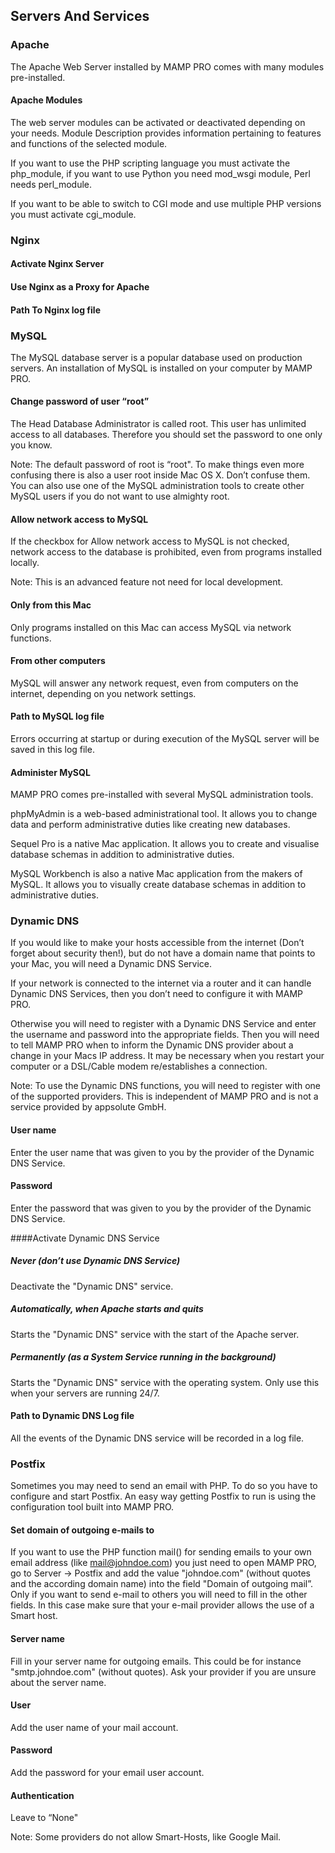 ## Servers And Services

### Apache

The Apache Web Server installed by MAMP PRO comes with many modules pre-installed.

#### Apache Modules

The web server modules can be activated or deactivated depending on your needs. Module Description provides information pertaining to features and functions of the selected module.

If you want to use the PHP scripting language you must activate the php_module, if you want to use Python you need mod_wsgi module, Perl needs perl_module.

If you want to be able to switch to CGI mode and use multiple PHP versions you must activate cgi_module.

### Nginx

#### Activate Nginx Server

#### Use Nginx as a Proxy for Apache

#### Path To Nginx log file

### MySQL

The MySQL database server is a popular database used on production servers. An installation of MySQL is installed on your computer by MAMP PRO.

#### Change password of user “root”

The Head Database Administrator is called root. This user has unlimited access to all databases. Therefore you should set the password to one only you know.

Note: The default password of root is “root". To make things even more confusing there is also a user root inside Mac OS X. Don’t confuse them. You can also use one of the MySQL administration tools to create other MySQL users if you do not want to use almighty root.
 
#### Allow network access to MySQL

If the checkbox for Allow network access to MySQL is not checked, network access to the database is prohibited, even from programs installed locally.

Note: This is an advanced feature not need for local development.
 

#### Only from this Mac

Only programs installed on this Mac can access MySQL via network functions.

#### From other computers

MySQL will answer any network request, even from computers on the internet, depending on you network settings.

#### Path to MySQL log file

Errors occurring at startup or during execution of the MySQL server will be saved in this log file.

#### Administer MySQL 

MAMP PRO comes pre-installed with several MySQL administration tools.

phpMyAdmin is a web-based administrational tool. It allows you to change data and perform administrative duties like creating new databases.

Sequel Pro is a native Mac application. It allows you to create and visualise database schemas in addition to administrative duties.

MySQL Workbench is also a native Mac application from the makers of MySQL. It allows you to visually create database schemas in addition to administrative duties.

 

### Dynamic DNS

If you would like to make your hosts accessible from the internet (Don’t forget about security then!), but do not have a domain name that points to your Mac, you will need a Dynamic DNS Service. 

If your network is connected to the internet via a router and it can handle Dynamic DNS Services, then you don’t need to configure it with MAMP PRO. 

Otherwise you will need to register with a Dynamic DNS Service and enter the username and password into the appropriate fields. Then you will need to tell MAMP PRO when to inform the Dynamic DNS provider about a change in your Macs IP address. It may be necessary when you restart your computer or a DSL/Cable modem re/establishes a connection.

Note: To use the Dynamic DNS functions, you will need to register with one of the supported providers. This is independent of MAMP PRO and is not a service provided by appsolute GmbH.


#### User name

Enter the user name that was given to you by the provider of the Dynamic DNS Service.

#### Password

Enter the password that was given to you by the provider of the Dynamic DNS Service.

####Activate Dynamic DNS Service 

##### Never (don’t use Dynamic DNS Service)

Deactivate the "Dynamic DNS" service.

##### Automatically, when Apache starts and quits

Starts the "Dynamic DNS" service with the start of the Apache server.

##### Permanently (as a System Service running in the background)

Starts the "Dynamic DNS" service with the operating system. Only use this when your servers are running 24/7.

#### Path to Dynamic DNS Log file

All the events of the Dynamic DNS service will be recorded in a log file.

 

### Postfix


Sometimes you may need to send an email with PHP. To do so you have to configure and start Postfix. An easy way getting Postfix to run is using the configuration tool built into MAMP PRO.

#### Set domain of outgoing e-mails to
If you want to use the PHP function mail() for sending emails to your own email address (like mail@johndoe.com) you just need to open MAMP PRO, go to Server -> Postfix and add the value "johndoe.com" (without quotes and the according domain name) into the field "Domain of outgoing mail”. Only if you want to send e-mail to others you will need to fill in the other fields. In this case make sure that your e-mail provider allows the use of a Smart host.

#### Server name
Fill in your server name for outgoing emails. This could be for instance "smtp.johndoe.com" (without quotes). Ask your provider if you are unsure about the server name.

#### User
Add the user name of your mail account.

#### Password
Add the password for your email user account.

#### Authentication
Leave to “None"

Note: Some providers do not allow Smart-Hosts, like Google Mail.


